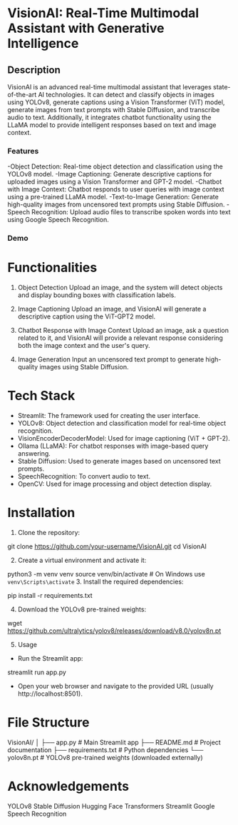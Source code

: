# VisionAI: Real-Time Multimodal Assistant with Generative Intelligence


## Description

VisionAI is an advanced real-time multimodal assistant that leverages state-of-the-art AI technologies. It can detect and classify objects in images using YOLOv8, generate captions using a Vision Transformer (ViT) model, generate images from text prompts with Stable Diffusion, and transcribe audio to text. Additionally, it integrates chatbot functionality using the LLaMA model to provide intelligent responses based on text and image context.


### Features

-Object Detection: Real-time object detection and classification using the YOLOv8 model.
-Image Captioning: Generate descriptive captions for uploaded images using a Vision Transformer and GPT-2 model.
-Chatbot with Image Context: Chatbot responds to user queries with image context using a pre-trained LLaMA model.
-Text-to-Image Generation: Generate high-quality images from uncensored text prompts using Stable Diffusion.
-Speech Recognition: Upload audio files to transcribe spoken words into text using Google Speech Recognition.

### Demo

# Functionalities
1. Object Detection
Upload an image, and the system will detect objects and display bounding boxes with classification labels.

2. Image Captioning
Upload an image, and VisionAI will generate a descriptive caption using the ViT-GPT2 model.

3. Chatbot Response with Image Context
Upload an image, ask a question related to it, and VisionAI will provide a relevant response considering both the image context and the user's query.

4. Image Generation
Input an uncensored text prompt to generate high-quality images using Stable Diffusion.


# Tech Stack

- Streamlit: The framework used for creating the user interface.
- YOLOv8: Object detection and classification model for real-time object recognition.
- VisionEncoderDecoderModel: Used for image captioning (ViT + GPT-2).
- Ollama (LLaMA): For chatbot responses with image-based query answering.
- Stable Diffusion: Used to generate images based on uncensored text prompts.
- SpeechRecognition: To convert audio to text.
- OpenCV: Used for image processing and object detection display.


# Installation
1. Clone the repository:

git clone https://github.com/your-username/VisionAI.git
cd VisionAI

2. Create a virtual environment and activate it:

python3 -m venv venv
source venv/bin/activate  # On Windows use `venv\Scripts\activate`
3. Install the required dependencies:

pip install -r requirements.txt

4. Download the YOLOv8 pre-trained weights:

wget https://github.com/ultralytics/yolov8/releases/download/v8.0/yolov8n.pt

5. Usage
- Run the Streamlit app:

streamlit run app.py

- Open your web browser and navigate to the provided URL (usually http://localhost:8501).

# File Structure

VisionAI/
│ 
├── app.py                  # Main Streamlit app
├── README.md               # Project documentation
├── requirements.txt        # Python dependencies
└── yolov8n.pt              # YOLOv8 pre-trained weights (downloaded externally)


# Acknowledgements

YOLOv8
Stable Diffusion
Hugging Face Transformers
Streamlit
Google Speech Recognition

